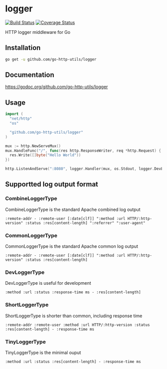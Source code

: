 # logger
[![Build Status](https://travis-ci.org/go-http-utils/logger.svg?branch=master)](https://travis-ci.org/go-http-utils/logger)
[![Coverage Status](https://coveralls.io/repos/github/go-http-utils/logger/badge.svg?branch=master)](https://coveralls.io/github/go-http-utils/logger?branch=master)

HTTP logger middleware for Go

## Installation

```sh
go get -u github.com/go-http-utils/logger
```

## Documentation

https://godoc.org/github.com/go-http-utils/logger

## Usage

```go
import (
  "net/http"
  "os"

  "github.com/go-http-utils/logger"
)

mux := http.NewServeMux()
mux.HandleFunc("/", func(res http.ResponseWriter, req *http.Request) {
  res.Write([]byte("Hello World"))
})

http.ListenAndServe(":8080", logger.Handler(mux, os.Stdout, logger.DevLoggerType))
```

## Supportted log output format

### CombineLoggerType

CombineLoggerType is the standard Apache combined log output

```
:remote-addr - :remote-user [:date[clf]] ":method :url HTTP/:http-version" :status :res[content-length] ":referrer" ":user-agent"
```

### CommonLoggerType

CommonLoggerType is the standard Apache common log output

```
:remote-addr - :remote-user [:date[clf]] ":method :url HTTP/:http-version" :status :res[content-length]
```

### DevLoggerType

DevLoggerType is useful for development

```
:method :url :status :response-time ms - :res[content-length]
```

### ShortLoggerType

ShortLoggerType is shorter than common, including response time

```
:remote-addr :remote-user :method :url HTTP/:http-version :status :res[content-length] - :response-time ms
```

### TinyLoggerType

TinyLoggerType is the minimal ouput

```
:method :url :status :res[content-length] - :response-time ms
```
